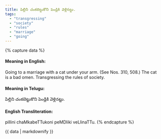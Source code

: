 ```yaml
---
title: పిల్లిని చంకబెట్టుకొని పెండ్లికి వెళ్లినట్టు.
tags:
  - "transgressing"
  - "society"
  - "rules"
  - "marriage"
  - "going"
---
```


{% capture data %}
#### Meaning in English:
Going to a marriage with a cat under your arm.
(See Nos. 310, 508.)
The cat is a bad omen.
Transgressing the rules of society.

#### Meaning in Telugu:
పిల్లిని చంకబెట్టుకొని పెండ్లికి వెళ్లినట్టు.

#### English Transliteration:
pillini chaMkabeTTukoni peMDliki veLlinaTTu.
{% endcapture %}

<div class="notice">{{ data | markdownify }}</div>

